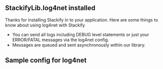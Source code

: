 ## StackifyLib.log4net installed

Thanks for installing Stackify in to your application. Here are some things to know about using log4net with Stackify

 - You can send all logs including DEBUG level statements or just your ERROR/FATAL messages via the log4net config.
 - Messages are queued and sent asynchronously within our library.
 

## Sample config for log4net
